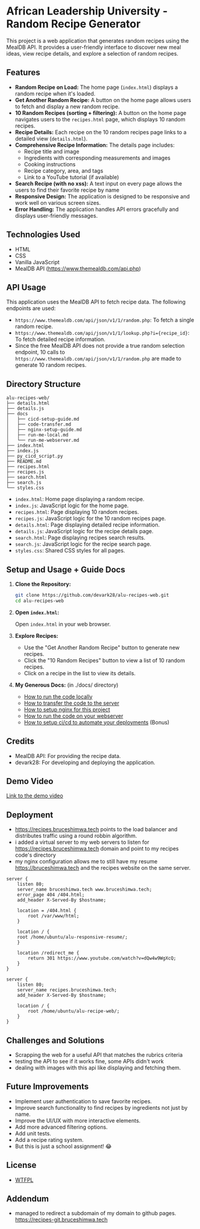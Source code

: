 # African Leadership University - Random Recipe Generator

This project is a web application that generates random recipes using the MealDB API. It provides a user-friendly interface to discover new meal ideas, view recipe details, and explore a selection of random recipes.

## Features

-   **Random Recipe on Load:** The home page (`index.html`) displays a random recipe when it's loaded.
-   **Get Another Random Recipe:** A button on the home page allows users to fetch and display a new random recipe.
-   **10 Random Recipes (sorting + filtering):** A button on the home page navigates users to the `recipes.html` page, which displays 10 random recipes.
-   **Recipe Details:** Each recipe on the 10 random recipes page links to a detailed view (`details.html`).
-   **Comprehensive Recipe Information:** The details page includes:
    -   Recipe title and image
    -   Ingredients with corresponding measurements and images
    -   Cooking instructions
    -   Recipe category, area, and tags
    -   Link to a YouTube tutorial (if available)
-   **Search Recipe (with no xss):** A text input on every page allows the users to find their favorite recipe by name
-   **Responsive Design:** The application is designed to be responsive and work well on various screen sizes.
-   **Error Handling:** The application handles API errors gracefully and displays user-friendly messages.

## Technologies Used

-   HTML
-   CSS
-   Vanilla JavaScript
-   MealDB API (https://www.themealdb.com/api.php)

## API Usage

This application uses the MealDB API to fetch recipe data. The following endpoints are used:

-   `https://www.themealdb.com/api/json/v1/1/random.php`: To fetch a single random recipe.
-   `https://www.themealdb.com/api/json/v1/1/lookup.php?i={recipe_id}`: To fetch detailed recipe information.
-   Since the free MealDB API does not provide a true random selection endpoint, 10 calls to `https://www.themealdb.com/api/json/v1/1/random.php` are made to generate 10 random recipes.

## Directory Structure

```
alu-recipes-web/
├── details.html
├── details.js
├── docs
│   ├── cicd-setup-guide.md
│   ├── code-transfer.md
│   ├── nginx-setup-guide.md
│   ├── run-me-local.md
│   └── run-me-webserver.md
├── index.html
├── index.js
├── py_cicd_script.py
├── README.md
├── recipes.html
├── recipes.js
├── search.html
├── search.js
└── styles.css
```

-   `index.html`: Home page displaying a random recipe.
-   `index.js`: JavaScript logic for the home page.
-   `recipes.html`: Page displaying 10 random recipes.
-   `recipes.js`: JavaScript logic for the 10 random recipes page.
-   `details.html`: Page displaying detailed recipe information.
-   `details.js`: JavaScript logic for the recipe details page.
-   `search.html`: Page displaying recipes search results.
-   `search.js`: JavaScript logic for the recipe search page.
-   `styles.css`: Shared CSS styles for all pages.

## Setup and Usage + Guide Docs

1.  **Clone the Repository:**

    ```bash
    git clone https://github.com/devark28/alu-recipes-web.git
    cd alu-recipes-web
    ```

2.  **Open `index.html`:**

    Open `index.html` in your web browser.

3.  **Explore Recipes:**

    -   Use the "Get Another Random Recipe" button to generate new recipes.
    -   Click the "10 Random Recipes" button to view a list of 10 random recipes.
    -   Click on a recipe in the list to view its details.

4. **My Generous Docs:** (in ./docs/ directory)

    -   [How to run the code locally](./docs/run-me-local.md)
    -   [How to transfer the code to the server](./docs/code-transfer.md)
    -   [How to setup nginx for this project](./docs/nginx-setup-guide.md)
    -   [How to run the code on your webserver](./docs/run-me-webserver.md)
    -   [How to setup ci/cd to automate your deployments](./docs/cicd-setup-guide.md) (Bonus)

## Credits

-   MealDB API: For providing the recipe data.
-   devark28: For developing and deploying the application.

## Demo Video

[Link to the demo video](https://youtu.be/z8jNRqXPxak)

## Deployment

- https://recipes.bruceshimwa.tech points to the load balancer and distributes traffic using a round robbin algorithm.
- i added a virtual server to my web servers to listen for https://recipes.bruceshimwa.tech domain and point to my recipes code's directory
- my nginx configuration allows me to still have my resume https://bruceshimwa.tech and the recipes website on the same server.
```
server {
    listen 80;
    server_name bruceshimwa.tech www.bruceshimwa.tech;
    error_page 404 /404.html;
    add_header X-Served-By $hostname;

    location = /404.html {
        root /var/www/html;
    }

    location / {
	root /home/ubuntu/alu-responsive-resume/;
    }

    location /redirect_me {
        return 301 https://www.youtube.com/watch?v=dQw4w9WgXcQ;
    }
}

server {
    listen 80;
    server_name recipes.bruceshimwa.tech;
    add_header X-Served-By $hostname;

    location / {
        root /home/ubuntu/alu-recipe-web/;
    }
}
```

## Challenges and Solutions

- Scrapping the web for a useful API that matches the rubrics criteria
- testing the API to see if it works fine, some APIs didn't work
- dealing with images with this api like displaying and fetching them.

## Future Improvements

-   Implement user authentication to save favorite recipes.
-   Improve search functionality to find recipes by ingredients not just by name.
-   Improve the UI/UX with more interactive elements.
-   Add more advanced filtering options.
-   Add unit tests.
-   Add a recipe rating system.
-   But this is just a school assignment! 😂

## License

- [WTFPL](https://en.wikipedia.org/wiki/WTFPL)

## Addendum

- managed to redirect a subdomain of my domain to github pages. https://recipes-git.bruceshimwa.tech
